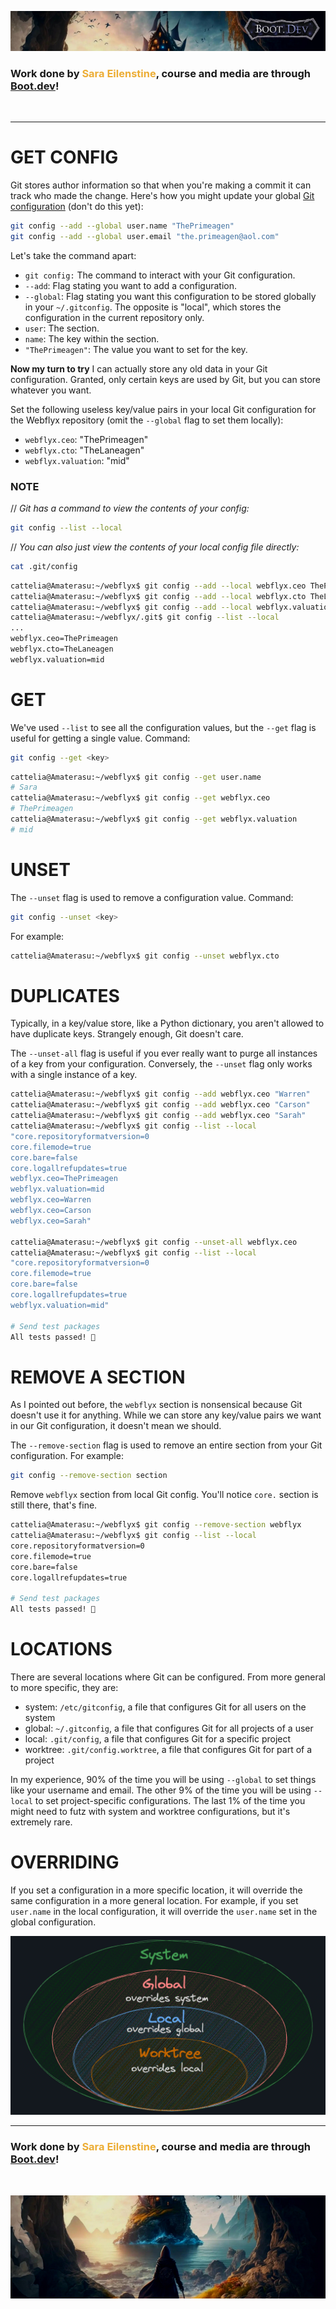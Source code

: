 ![alt text](img/image-3.png)

### Work done by <span style="color:#ECAD35">Sara Eilenstine</span>, course and media are through <a href="https://www.boot.dev/">Boot.dev</a>!

<br>

---

# GET CONFIG

Git stores author information so that when you're making a commit it can track who made the change. Here's how you might update your global <a href="https://git-scm.com/docs/git-config">Git configuration</a> (don't do this yet):

```bash
git config --add --global user.name "ThePrimeagen"
git config --add --global user.email "the.primeagen@aol.com"
```

Let's take the command apart:

- `git config:` The command to interact with your Git configuration.
- `--add`: Flag stating you want to add a configuration.
- `--global`: Flag stating you want this configuration to be stored globally in your `~/.gitconfig`. The opposite is "local", which stores the configuration in the current repository only.
- `user`: The section.
- `name`: The key within the section.
- `"ThePrimeagen"`: The value you want to set for the key.

**Now my turn to try**
I can actually store any old data in your Git configuration. Granted, only certain keys are used by Git, but you can store whatever you want.

Set the following useless key/value pairs in your local Git configuration for the Webflyx repository (omit the `--global` flag to set them locally):

- `webflyx.ceo`: "ThePrimeagen"
- `webflyx.cto`: "TheLaneagen"
- `webflyx.valuation`: "mid"

### NOTE

// _Git has a command to view the contents of your config:_

```bash
git config --list --local
```

// _You can also just view the contents of your local config file directly:_

```bash
cat .git/config
```

```bash
cattelia@Amaterasu:~/webflyx$ git config --add --local webflyx.ceo ThePrimeagen
cattelia@Amaterasu:~/webflyx$ git config --add --local webflyx.cto TheLaneagen
cattelia@Amaterasu:~/webflyx$ git config --add --local webflyx.valuation mid
cattelia@Amaterasu:~/webflyx/.git$ git config --list --local
...
webflyx.ceo=ThePrimeagen
webflyx.cto=TheLaneagen
webflyx.valuation=mid
```

# GET

We've used `--list` to see all the configuration values, but the `--get` flag is useful for getting a single value. Command:

```bash
git config --get <key>
```

```bash
cattelia@Amaterasu:~/webflyx$ git config --get user.name
# Sara
cattelia@Amaterasu:~/webflyx$ git config --get webflyx.ceo
# ThePrimeagen
cattelia@Amaterasu:~/webflyx$ git config --get webflyx.valuation
# mid
```

# UNSET

The `--unset` flag is used to remove a configuration value. Command:

```bash
git config --unset <key>
```

For example:

```bash
cattelia@Amaterasu:~/webflyx$ git config --unset webflyx.cto
```

# DUPLICATES

Typically, in a key/value store, like a Python dictionary, you aren't allowed to have duplicate keys. Strangely enough, Git doesn't care.

The `--unset-all` flag is useful if you ever really want to purge all instances of a key from your configuration. Conversely, the `--unset` flag only works with a single instance of a key.

```bash
cattelia@Amaterasu:~/webflyx$ git config --add webflyx.ceo "Warren"
cattelia@Amaterasu:~/webflyx$ git config --add webflyx.ceo "Carson"
cattelia@Amaterasu:~/webflyx$ git config --add webflyx.ceo "Sarah"
cattelia@Amaterasu:~/webflyx$ git config --list --local
"core.repositoryformatversion=0
core.filemode=true
core.bare=false
core.logallrefupdates=true
webflyx.ceo=ThePrimeagen
webflyx.valuation=mid
webflyx.ceo=Warren
webflyx.ceo=Carson
webflyx.ceo=Sarah"

cattelia@Amaterasu:~/webflyx$ git config --unset-all webflyx.ceo
cattelia@Amaterasu:~/webflyx$ git config --list --local
"core.repositoryformatversion=0
core.filemode=true
core.bare=false
core.logallrefupdates=true
webflyx.valuation=mid"

# Send test packages
All tests passed! 🎉
```

# REMOVE A SECTION

As I pointed out before, the `webflyx` section is nonsensical because Git doesn't use it for anything. While we can store any key/value pairs we want in our Git configuration, it doesn't mean we should.

The `--remove-section` flag is used to remove an entire section from your Git configuration. For example:

```bash
git config --remove-section section
```

Remove `webflyx` section from local Git config. You'll notice `core.` section is still there, that's fine.

```bash
cattelia@Amaterasu:~/webflyx$ git config --remove-section webflyx
cattelia@Amaterasu:~/webflyx$ git config --list --local
core.repositoryformatversion=0
core.filemode=true
core.bare=false
core.logallrefupdates=true

# Send test packages
All tests passed! 🎉
```

# LOCATIONS

There are several locations where Git can be configured. From more general to more specific, they are:

- system: `/etc/gitconfig`, a file that configures Git for all users on the system
- global: `~/.gitconfig`, a file that configures Git for all projects of a user
- local: `.git/config`, a file that configures Git for a specific project
- worktree: `.git/config.worktree`, a file that configures Git for part of a project

In my experience, 90% of the time you will be using `--global` to set things like your username and email. The other 9% of the time you will be using `--local` to set project-specific configurations. The last 1% of the time you might need to futz with system and worktree configurations, but it's extremely rare.

# OVERRIDING

If you set a configuration in a more specific location, it will override the same configuration in a more general location. For example, if you set `user.name` in the local configuration, it will override the `user.name` set in the global configuration.

![alt text](img/configloc.png)

---

### Work done by <span style="color:#ECAD35">Sara Eilenstine</span>, course and media are through <a href="https://www.boot.dev/">Boot.dev</a>!

<br>

![alt text](img/image-4.png)
